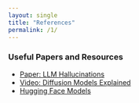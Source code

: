 ```yaml
---
layout: single
title: "References"
permalink: /1/
---
```


### Useful Papers and Resources
- [Paper: LLM Hallucinations](https://arxiv.org/abs/2301.12345)
- [Video: Diffusion Models Explained](https://www.youtube.com/watch?v=dQw4w9WgXcQ)
- [Hugging Face Models](https://huggingface.co/)